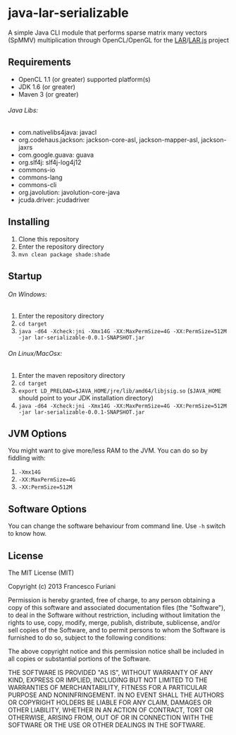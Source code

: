 java-lar-serializable
=====================

A simple Java CLI module that performs sparse matrix many vectors (SpMMV) multiplication through OpenCL/OpenGL for the [LAR](https://github.com/cvdlab/larpy)/[LAR.js](https://github.com/cvdlab/lar-demo) project

## Requirements

* OpenCL 1.1 (or greater) supported platform(s)
* JDK 1.6 (or greater)
* Maven 3 (or greater)

###### Java Libs:

* com.nativelibs4java: javacl
* org.codehaus.jackson: jackson-core-asl, jackson-mapper-asl, jackson-jaxrs
* com.google.guava: guava
* org.slf4j: slf4j-log4j12
* commons-io
* commons-lang
* commons-cli
* org.javolution: javolution-core-java
* jcuda.driver: jcudadriver

## Installing

1. Clone this repository
2. Enter the repository directory
3. `mvn clean package shade:shade`

## Startup

###### On Windows:
1. Enter the repository directory
2. `cd target`
3. `java -d64 -Xcheck:jni -Xmx14G -XX:MaxPermSize=4G -XX:PermSize=512M -jar lar-serializable-0.0.1-SNAPSHOT.jar`

###### On Linux/MacOsx:
1. Enter the maven repository directory
2. `cd target`
3. `export LD_PRELOAD=$JAVA_HOME/jre/lib/amd64/libjsig.so` (`$JAVA_HOME` should point to your JDK installation directory)
4. `java -d64 -Xcheck:jni -Xmx14G -XX:MaxPermSize=4G -XX:PermSize=512M -jar lar-serializable-0.0.1-SNAPSHOT.jar`

## JVM Options

You might want to give more/less RAM to the JVM. You can do so by fiddling with:

1. `-Xmx14G`
2. `-XX:MaxPermSize=4G`
3. `-XX:PermSize=512M`

## Software Options

You can change the software behaviour from command line. Use `-h` switch to know how.

## License

The MIT License (MIT)

Copyright (c) 2013 Francesco Furiani

Permission is hereby granted, free of charge, to any person obtaining a copy of
this software and associated documentation files (the "Software"), to deal in
the Software without restriction, including without limitation the rights to
use, copy, modify, merge, publish, distribute, sublicense, and/or sell copies of
the Software, and to permit persons to whom the Software is furnished to do so,
subject to the following conditions:

The above copyright notice and this permission notice shall be included in all
copies or substantial portions of the Software.

THE SOFTWARE IS PROVIDED "AS IS", WITHOUT WARRANTY OF ANY KIND, EXPRESS OR
IMPLIED, INCLUDING BUT NOT LIMITED TO THE WARRANTIES OF MERCHANTABILITY, FITNESS
FOR A PARTICULAR PURPOSE AND NONINFRINGEMENT. IN NO EVENT SHALL THE AUTHORS OR
COPYRIGHT HOLDERS BE LIABLE FOR ANY CLAIM, DAMAGES OR OTHER LIABILITY, WHETHER
IN AN ACTION OF CONTRACT, TORT OR OTHERWISE, ARISING FROM, OUT OF OR IN
CONNECTION WITH THE SOFTWARE OR THE USE OR OTHER DEALINGS IN THE SOFTWARE.
